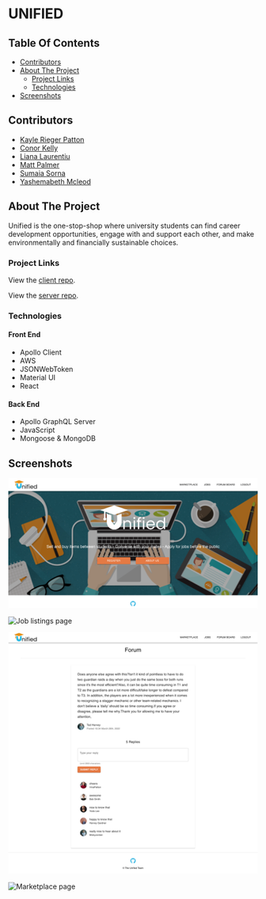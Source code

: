 # UNIFIED

## Table Of Contents

- [Contributors](#contributors)
- [About The Project](#about-the-project)
  - [Project Links](#project-links)
  - [Technologies](#technologies)
- [Screenshots](#screenshots)

## Contributors

- [Kayle Rieger Patton](https://github.com/kayleriegerpatton)
- [Conor Kelly](https://github.com/conorjkelly96)
- [Liana Laurentiu](https://github.com/lianavaleria15)
- [Matt Palmer](https://github.com/tigerbath)
- [Sumaia Sorna](https://github.com/SumaiaSorna)
- [Yashemabeth Mcleod](https://github.com/Yashemabeth)

## About The Project

Unified is the one-stop-shop where university students can find career development opportunities, engage with and support each other, and make environmentally and financially sustainable choices.

### Project Links

View the [client repo](https://github.com/kayleriegerpatton/unified-client).

View the [server repo](https://github.com/kayleriegerpatton/unified-server).

### Technologies

#### Front End

- Apollo Client
- AWS
- JSONWebToken
- Material UI
- React

#### Back End

- Apollo GraphQL Server
- JavaScript
- Mongoose & MongoDB

## Screenshots

![Landing page](images/landing-page.png)

![Job listings page](images/jobs-page.png)

![Forum post page](images/forum-post-page.png)

![Marketplace page](images/market-place.png)
